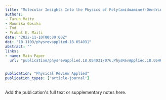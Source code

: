 ```yaml
---
title: "Molecular Insights Into the Physics of Poly(amidoamine)-Dendrimer-Based Supercapacitors"
authors:
- Tarun Maity
- Mounika Gosika
- Tod
- Prabal K. Maiti
date: "2022-11-10T00:00:00Z"
doi: "10.1103/physrevapplied.18.054031"
abstract: ""
links:
- name: Main Paper
  url: "publication/physrevapplied.18.054031/076.PhysRevApplied.18.054031.pdf" 


publication: "Physical Review Applied"
publication_types: ["article-journal"]
---
```


Add the publication's full text or supplementary notes here.
